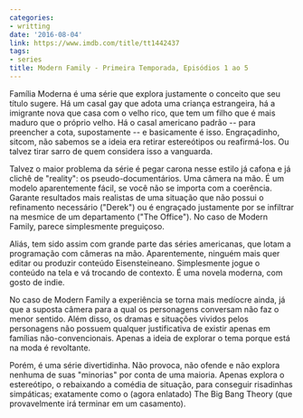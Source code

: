 ```yaml
---
categories:
- writting
date: '2016-08-04'
link: https://www.imdb.com/title/tt1442437
tags:
- series
title: Modern Family - Primeira Temporada, Episódios 1 ao 5
---
```


Família Moderna é uma série que explora justamente o conceito que seu título sugere. Há um casal gay que adota uma criança estrangeira, há a imigrante nova que casa com o velho rico, que tem um filho que é mais maduro que o próprio velho. Há o casal americano padrão -- para preencher a cota, supostamente -- e basicamente é isso. Engraçadinho, sitcom, não sabemos se a ideia era retirar estereótipos ou reafirmá-los. Ou talvez tirar sarro de quem considera isso a vanguarda.

Talvez o maior problema da série é pegar carona nesse estilo já cafona e já clichê de "reality": os pseudo-documentários. Uma câmera na mão. É um modelo aparentemente fácil, se você não se importa com a coerência. Garante resultados mais realistas de uma situação que não possui o refinamento necessário ("Derek") ou é engraçado justamente por se infiltrar na mesmice de um departamento ("The Office"). No caso de Modern Family, parece simplesmente preguiçoso.

Aliás, tem sido assim com grande parte das séries americanas, que lotam a programação com câmeras na mão. Aparentemente, ninguém mais quer editar ou produzir conteúdo Eisensteineano. Simplesmente jogue o conteúdo na tela e vá trocando de contexto. É uma novela moderna, com gosto de indie.

No caso de Modern Family a experiência se torna mais medíocre ainda, já que a suposta câmera para a qual os personagens conversam não faz o menor sentido. Além disso, os dramas e situações vividos pelos personagens não possuem qualquer justificativa de existir apenas em famílias não-convencionais. Apenas a ideia de explorar o tema porque está na moda é revoltante.

Porém, é uma série divertidinha. Não provoca, não ofende e não explora nenhuma de suas "minorias" por conta de uma maioria. Apenas explora o estereótipo, o rebaixando a comédia de situação, para conseguir risadinhas simpáticas; exatamente como o (agora enlatado) The Big Bang Theory (que provavelmente irá terminar em um casamento).

